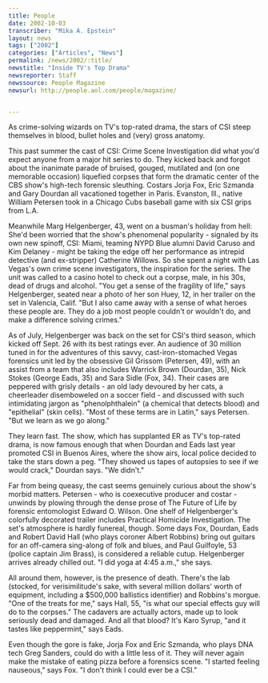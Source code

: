 ```yaml
---
title: People
date: 2002-10-03
transcriber: "Mika A. Epstein"
layout: news
tags: ["2002"]
categories: ["Articles", "News"]
permalink: /news/2002/:title/
newstitle: "Inside TV's Top Drama"
newsreporter: Staff
newssource: People Magazine
newsurl: http://people.aol.com/people/magazine/


---
```


As crime-solving wizards on TV's top-rated drama, the stars of CSI steep themselves in blood, bullet holes and (very) gross anatomy.

This past summer the cast of CSI: Crime Scene Investigation did what you'd expect anyone from a major hit series to do. They kicked back and forgot about the inanimate parade of bruised, gouged, mutilated and (on one memorable occasion) liquefied corpses that form the dramatic center of the CBS show's high-tech forensic sleuthing. Costars Jorja Fox, Eric Szmanda and Gary Dourdan all vacationed together in Paris. Evanston, Ill., native William Petersen took in a Chicago Cubs baseball game with six CSI grips from L.A.

Meanwhile Marg Helgenberger, 43, went on a busman's holiday from hell: She'd been worried that the show's phenomenal popularity - signaled by its own new spinoff, CSI: Miami, teaming NYPD Blue alumni David Caruso and Kim Delaney - might be taking the edge off her performance as intrepid detective (and ex-stripper) Catherine Willows. So she spent a night with Las Vegas's own crime scene investigators, the inspiration for the series. The unit was called to a casino hotel to check out a corpse, male, in his 30s, dead of drugs and alcohol. "You get a sense of the fragility of life," says Helgenberger, seated near a photo of her son Huey, 12, in her trailer on the set in Valencia, Calif. "But I also came away with a sense of what heroes these people are. They do a job most people couldn't or wouldn't do, and make a difference solving crimes."

As of July, Helgenberger was back on the set for CSI's third season, which kicked off Sept. 26 with its best ratings ever. An audience of 30 million tuned in for the adventures of this savvy, cast-iron-stomached Vegas forensics unit led by the obsessive Gil Grissom (Petersen, 49), with an assist from a team that also includes Warrick Brown (Dourdan, 35), Nick Stokes (George Eads, 35) and Sara Sidle (Fox, 34). Their cases are peppered with grisly details - an old lady devoured by her cats, a cheerleader disemboweled on a soccer field - and discussed with such intimidating jargon as "phenolphthalein" (a chemical that detects blood) and "epithelial" (skin cells). "Most of these terms are in Latin," says Petersen. "But we learn as we go along."

They learn fast. The show, which has supplanted ER as TV's top-rated drama, is now famous enough that when Dourdan and Eads last year promoted CSI in Buenos Aires, where the show airs, local police decided to take the stars down a peg. "They showed us tapes of autopsies to see if we would crack," Dourdan says. "We didn't."

Far from being queasy, the cast seems genuinely curious about the show's morbid matters. Petersen - who is coexecutive producer and costar - unwinds by plowing through the dense prose of The Future of Life by forensic entomologist Edward O. Wilson. One shelf of Helgenberger's colorfully decorated trailer includes Practical Homicide Investigation. The set's atmosphere is hardly funereal, though. Some days Fox, Dourdan, Eads and Robert David Hall (who plays coroner Albert Robbins) bring out guitars for an off-camera sing-along of folk and blues, and Paul Guilfoyle, 53 (police captain Jim Brass), is considered a reliable cutup. Helgenberger arrives already chilled out. "I did yoga at 4:45 a.m.," she says.

All around them, however, is the presence of death. There's the lab (stocked, for verisimilitude's sake, with several million dollars' worth of equipment, including a $500,000 ballistics identifier) and Robbins's morgue. "One of the treats for me," says Hall, 55, "is what our special effects guy will do to the corpses." The cadavers are actually actors, made up to look seriously dead and damaged. And all that blood? It's Karo Syrup, "and it tastes like peppermint," says Eads.

Even though the gore is fake, Jorja Fox and Eric Szmanda, who plays DNA tech Greg Sanders, could do with a little less of it. They will never again make the mistake of eating pizza before a forensics scene. "I started feeling nauseous," says Fox. "I don't think I could ever be a CSI."
